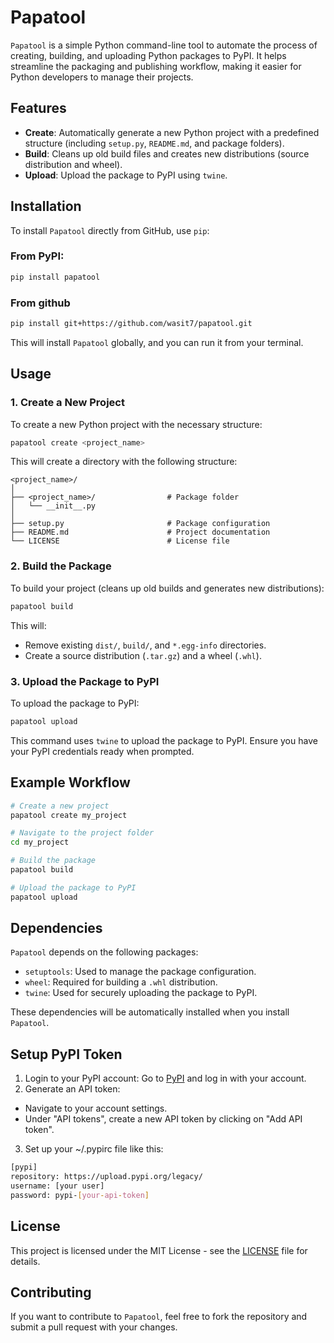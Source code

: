 # **Papatool**

`Papatool` is a simple Python command-line tool to automate the process of creating, building, and uploading Python packages to PyPI. It helps streamline the packaging and publishing workflow, making it easier for Python developers to manage their projects.

## **Features**

- **Create**: Automatically generate a new Python project with a predefined structure (including `setup.py`, `README.md`, and package folders).
- **Build**: Cleans up old build files and creates new distributions (source distribution and wheel).
- **Upload**: Upload the package to PyPI using `twine`.

## **Installation**

To install `Papatool` directly from GitHub, use `pip`:

### From PyPI:

```bash
pip install papatool
```

### From github

```bash
pip install git+https://github.com/wasit7/papatool.git
```

This will install `Papatool` globally, and you can run it from your terminal.

## **Usage**

### 1. **Create a New Project**

To create a new Python project with the necessary structure:

```bash
papatool create <project_name>
```

This will create a directory with the following structure:

```
<project_name>/
│
├── <project_name>/                # Package folder
│   └── __init__.py
│
├── setup.py                       # Package configuration
├── README.md                      # Project documentation
└── LICENSE                        # License file
```

### 2. **Build the Package**

To build your project (cleans up old builds and generates new distributions):

```bash
papatool build
```

This will:
- Remove existing `dist/`, `build/`, and `*.egg-info` directories.
- Create a source distribution (`.tar.gz`) and a wheel (`.whl`).

### 3. **Upload the Package to PyPI**

To upload the package to PyPI:

```bash
papatool upload
```

This command uses `twine` to upload the package to PyPI. Ensure you have your PyPI credentials ready when prompted.

## **Example Workflow**

```bash
# Create a new project
papatool create my_project

# Navigate to the project folder
cd my_project

# Build the package
papatool build

# Upload the package to PyPI
papatool upload
```

## **Dependencies**

`Papatool` depends on the following packages:

- `setuptools`: Used to manage the package configuration.
- `wheel`: Required for building a `.whl` distribution.
- `twine`: Used for securely uploading the package to PyPI.

These dependencies will be automatically installed when you install `Papatool`.

## **Setup PyPI Token**
1. Login to your PyPI account: Go to [PyPI](https://pypi.org/account/login/) and log in with your account.
2. Generate an API token:
- Navigate to your account settings.
- Under "API tokens", create a new API token by clicking on "Add API token".
3. Set up your ~/.pypirc file like this:

```bash
[pypi]
repository: https://upload.pypi.org/legacy/
username: [your user]
password: pypi-[your-api-token]
```

## **License**

This project is licensed under the MIT License - see the [LICENSE](LICENSE) file for details.

## **Contributing**

If you want to contribute to `Papatool`, feel free to fork the repository and submit a pull request with your changes.
